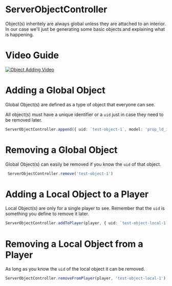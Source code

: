 

# ServerObjectController

Object(s) inheritely are always global unless they are attached to an interior. In our case we'll just be generating some basic objects and explaining what is happening.

# Video Guide

[![Object Adding Video](https://img.youtube.com/vi/admIUGmp4-g/0.jpg)](https://www.youtube.com/watch?v=admIUGmp4-g)

# Adding a Global Object

Global Object(s) are defined as a type of object that everyone can see.

All object(s) must have a unique identifier or a `uid` just in case they need to be removed later.

```typescript
ServerObjectController.append({ uid: `test-object-1`, model: 'prop_ld_int_safe_01', pos });
```

# Removing a Global Object

Global Object(s) can easily be removed if you know the `uid` of that object.

```typescript
 ServerObjectController.remove('test-object-1')
```

# Adding a Local Object to a Player

Local Object(s) are only for a single player to see. Remember that the `uid` is something you define to remove it later.

```typescript
ServerObjectController.addToPlayer(player, { uid: `test-object-local-1`, model: 'prop_ld_int_safe_01', pos })
```

# Removing a Local Object from a Player

As long as you know the `uid` of the local object it can be removed.

```typescript        
ServerObjectController.removeFromPlayer(player, 'test-object-local-1');
```